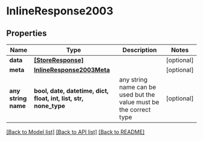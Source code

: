 # InlineResponse2003


## Properties
Name | Type | Description | Notes
------------ | ------------- | ------------- | -------------
**data** | [**[StoreResponse]**](StoreResponse.md) |  | [optional] 
**meta** | [**InlineResponse2003Meta**](InlineResponse2003Meta.md) |  | [optional] 
**any string name** | **bool, date, datetime, dict, float, int, list, str, none_type** | any string name can be used but the value must be the correct type | [optional]

[[Back to Model list]](../README.md#documentation-for-models) [[Back to API list]](../README.md#documentation-for-api-endpoints) [[Back to README]](../README.md)


